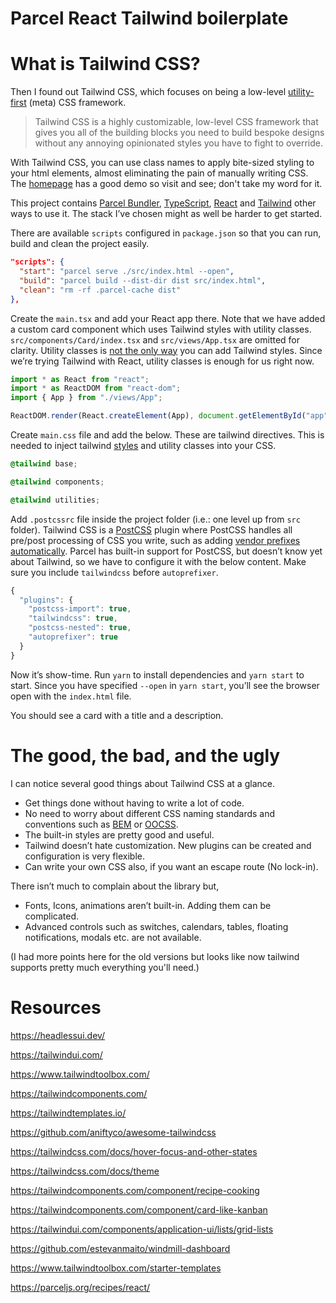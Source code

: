 # Parcel React Tailwind boilerplate

# What is Tailwind CSS?

Then I found out Tailwind CSS, which focuses on being a low-level [utility-first](https://tailwindcss.com/docs/utility-first/) (meta) CSS framework.

> Tailwind CSS is a highly customizable, low-level CSS framework that gives you all of the building blocks you need to build bespoke designs without any annoying opinionated styles you have to fight to override.

With Tailwind CSS, you can use class names to apply bite-sized styling to your html elements, almost eliminating the pain of manually writing CSS. The [homepage](https://tailwindcss.com/) has a good demo so visit and see; don't take my word for it.

This project contains [Parcel Bundler](https://parceljs.org/recipes/react/#tailwind-css), [TypeScript](https://www.typescriptlang.org/), [React](https://reactjs.org) and [Tailwind](https://tailwindcss.com/docs/installation/using-postcss) other ways to use it. The stack I’ve chosen might as well be harder to get started.


There are available `scripts` configured in `package.json` so that you can run, build and clean the project easily.

```json
"scripts": {
  "start": "parcel serve ./src/index.html --open",
  "build": "parcel build --dist-dir dist src/index.html",
  "clean": "rm -rf .parcel-cache dist"
},
```

Create the `main.tsx` and add your React app there. Note that we have added a custom card component which uses Tailwind styles with utility classes. `src/components/Card/index.tsx` and `src/views/App.tsx` are omitted for clarity. Utility classes is [not the only way](https://tailwindcss.com/docs/reusing-styles) you can add Tailwind styles. Since we’re trying Tailwind with React, utility classes is enough for us right now.

```ts
import * as React from "react";
import * as ReactDOM from "react-dom";
import { App } from "./views/App";

ReactDOM.render(React.createElement(App), document.getElementById("app"));
```

Create `main.css` file and add the below. These are tailwind directives. This is needed to inject tailwind [styles](https://tailwindcss.com/docs/preflight) and utility classes into your CSS.

```css
@tailwind base;

@tailwind components;

@tailwind utilities;
```

Add `.postcssrc` file inside the project folder (i.e.: one level up from `src` folder). Tailwind CSS is a [PostCSS](https://postcss.org/) plugin where PostCSS handles all pre/post processing of CSS you write, such as adding [vendor prefixes](https://developer.mozilla.org/en-US/docs/Glossary/Vendor_Prefix) [automatically](https://github.com/postcss/autoprefixer). Parcel has built-in support for PostCSS, but doesn’t know yet about Tailwind, so we have to configure it with the below content. Make sure you include `tailwindcss` before `autoprefixer`.

```js
{
  "plugins": {
    "postcss-import": true,
    "tailwindcss": true,
    "postcss-nested": true,
    "autoprefixer": true
  }
}
```

Now it’s show-time. Run `yarn` to install dependencies and `yarn start` to start. Since you have specified `--open` in `yarn start`, you’ll see the browser open with the `index.html` file.

You should see a card with a title and a description.

# The good, the bad, and the ugly

I can notice several good things about Tailwind CSS at a glance.

- Get things done without having to write a lot of code.
- No need to worry about different CSS naming standards and conventions such as [BEM](http://getbem.com/naming/) or [OOCSS](http://oocss.org/).
- The built-in styles are pretty good and useful.
- Tailwind doesn’t hate customization. New plugins can be created and configuration is very flexible.
- Can write your own CSS also, if you want an escape route (No lock-in).

There isn’t much to complain about the library but,

- Fonts, Icons, animations aren’t built-in. Adding them can be complicated.
- Advanced controls such as switches, calendars, tables, floating notifications, modals etc. are not available.

(I had more points here for the old versions but looks like now tailwind supports pretty much everything you'll need.)

# Resources

https://headlessui.dev/

https://tailwindui.com/

https://www.tailwindtoolbox.com/

https://tailwindcomponents.com/

https://tailwindtemplates.io/

https://github.com/aniftyco/awesome-tailwindcss


https://tailwindcss.com/docs/hover-focus-and-other-states

https://tailwindcss.com/docs/theme

https://tailwindcomponents.com/component/recipe-cooking

https://tailwindcomponents.com/component/card-like-kanban

https://tailwindui.com/components/application-ui/lists/grid-lists

https://github.com/estevanmaito/windmill-dashboard

https://www.tailwindtoolbox.com/starter-templates

https://parceljs.org/recipes/react/
